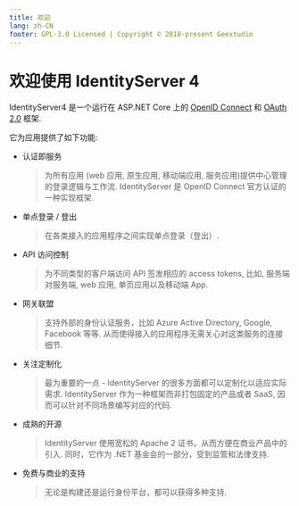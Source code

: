 ```yaml
---
title: 欢迎
lang: zh-CN
footer: GPL-3.0 Licensed | Copyright © 2018-present Geextudio
---
```

# 欢迎使用 IdentityServer 4

IdentityServer4 是一个运行在 ASP.NET Core 上的 [OpenID Connect](https://www.cnblogs.com/cgzl/p/9231219.html) 和 [OAuth 2.0](https://www.cnblogs.com/cgzl/p/9221488.html) 框架.

它为应用提供了如下功能:

* 认证即服务
  > 为所有应用 (web 应用, 原生应用, 移动端应用, 服务应用)提供中心管理的登录逻辑与工作流. IdentityServer 是 OpenID Connect 官方认证的一种实现框架.

* 单点登录 / 登出
  > 在各类接入的应用程序之间实现单点登录（登出）.

* API 访问控制
  > 为不同类型的客户端访问 API 签发相应的 access tokens, 比如, 服务端对服务端, web 应用, 单页应用以及移动端 App.

* 网关联盟
  > 支持外部的身份认证服务，比如 Azure Active Directory, Google, Facebook 等等. 从而使得接入的应用程序无需关心对这类服务的连接细节.

* 关注定制化
  > 最为重要的一点 - IdentityServer 的很多方面都可以定制化以适应实际需求. IdentityServer 作为一种框架而非打包固定的产品或者 SaaS, 因而可以针对不同场景编写对应的代码.

* 成熟的开源
  > IdentityServer 使用宽松的 Apache 2 证书，从而方便在商业产品中的引入. 同时，它作为 .NET 基金会的一部分，受到监管和法律支持.

* 免费与商业的支持
  > 无论是构建还是运行身份平台，都可以获得多种支持.
